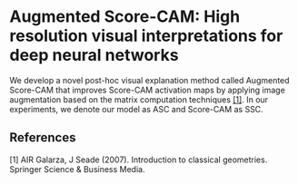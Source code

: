 # Augmented Score-CAM: High resolution visual interpretations for deep neural networks

We develop a novel post-hoc visual explanation method called Augmented Score-CAM that improves Score-CAM activation maps by applying image augmentation based on the matrix computation techniques [[1]](#1). In our experiments, we denote our model as ASC and Score-CAM as SSC.
## References
<a id="1">[1]</a> 
AIR Galarza, J Seade (2007). 
Introduction to classical geometries. 
Springer Science & Business Media.
